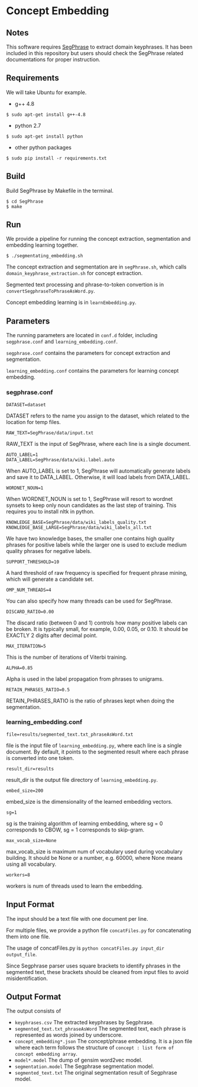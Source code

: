 # Concept Embedding


## Notes

This software requires [SegPhrase](https://github.com/shangjingbo1226/SegPhrase) to extract domain keyphrases. It has been included in this repository but users should check the SegPhrase related documentations for proper instruction.

## Requirements

We will take Ubuntu for example.

* g++ 4.8
```
$ sudo apt-get install g++-4.8
```
* python 2.7
```
$ sudo apt-get install python
```
* other python packages
```
$ sudo pip install -r requirements.txt
```

## Build
Build SegPhrase by Makefile in the terminal.
```
$ cd SegPhrase
$ make
```

## Run
We provide a pipeline for running the concept extraction, segmentation and embedding learning together.
```
$ ./segmentating_embedding.sh
```
The concept extraction and segmentation are in `segPhrase.sh`, which calls `domain_keyphrase_extraction.sh` for concept extraction.

 Segmented text processing and phrase-to-token convertion is in `convertSegphraseToPhraseAsWord.py`.

Concept embedding learning is in `learnEmbedding.py`.


## Parameters
The running parameters are located in `conf.d` folder, including `segphrase.conf` and `learning_embedding.conf`. 

`segphrase.conf` contains the parameters for concept extraction and segmentation.

`learning_embedding.conf` contains the parameters for learning concept embedding.

### segphrase.conf
```
DATASET=dataset
```
DATASET refers to the name you assign to the dataset, which related to the location for temp files.
```
RAW_TEXT=SegPhrase/data/input.txt
```
RAW_TEXT is the input of SegPhrase, where each line is a single document. 

```
AUTO_LABEL=1
DATA_LABEL=SegPhrase/data/wiki.label.auto
```

When AUTO_LABEL is set to 1, SegPhrase will automatically generate labels and
save it to DATA_LABEL. Otherwise, it will load labels from DATA_LABEL.

```
WORDNET_NOUN=1
```

When WORDNET_NOUN is set to 1, SegPhrase will resort to wordnet synsets to keep
only noun candidates as the last step of training. This requires you to install
nltk in python.

```
KNOWLEDGE_BASE=SegPhrase/data/wiki_labels_quality.txt
KNOWLEDGE_BASE_LARGE=SegPhrase/data/wiki_labels_all.txt
```

We have two knowledge bases, the smaller one contains high quality phrases for
positive labels while the larger one is used to exclude medium quality phrases
for negative labels.

```
SUPPORT_THRESHOLD=10
```

A hard threshold of raw frequency is specified for frequent phrase mining, which
will generate a candidate set.

```
OMP_NUM_THREADS=4
```

You can also specify how many threads can be used for SegPhrase.

```
DISCARD_RATIO=0.00
```

The discard ratio (between 0 and 1) controls how many positive labels can be
broken. It is typically small, for example, 0.00, 0.05, or 0.10. It should be
EXACTLY 2 digits after decimal point.

```
MAX_ITERATION=5
```

This is the number of iterations of Viterbi training.

```
ALPHA=0.85
```

Alpha is used in the label propagation from phrases to unigrams.

```
RETAIN_PHRASES_RATIO=0.5
```

RETAIN_PHRASES_RATIO is the ratio of phrases kept when doing the segmentation.

### learning_embedding.conf

```
file=results/segmented_text.txt_phraseAsWord.txt
```

file is the input file of `learning_embedding.py`, where each line is a single document.
By default, it points to the segmented result where each phrase is converted into one token.

```
result_dir=results
```

result_dir is the output file directory of `learning_embedding.py`.

```
embed_size=200
```

embed_size is the dimensionality of the learned embedding vectors.

```
sg=1
```

sg is the training algorithm of learning embedding, where sg = 0 corresponds to CBOW, sg = 1 corresponds to skip-gram. 

```
max_vocab_size=None
```

max_vocab_size is maximum num of vocabulary used during vocabulary building. It should be None or a number, e.g. 60000, where None means using all vocabulary.

```
workers=8
```

workers is num of threads used to learn the embedding.



## Input Format
The input should be a text file with one document per line. 

For multiple files, we provide a python file `concatFiles.py` for concatenating them into one file.

The usage of concatFiles.py is `python concatFiles.py input_dir output_file`.

Since Segphrase parser uses square brackets to identify phrases in the segmented text, these brackets should be cleaned from input files to avoid misidentification.

## Output Format
The output  consists of
* ```keyphrases.csv```
The extracted keyphrases by Segphrase.
* ```segmented_text.txt_phraseAsWord```
The segmented text, each phrase is represented as words joined by underscore.
* ```concept_embedding*.json```
The concept/phrase embedding. It is a json file where each term follows the structure of ```concept : list form of concept embedding array```.
* ```model*.model```
The dump of gensim word2vec model.
* ```segmentation.model```
The Segphrase segmentation model.
* ```segmented_text.txt```
The original segmentation result of Segphrase model.